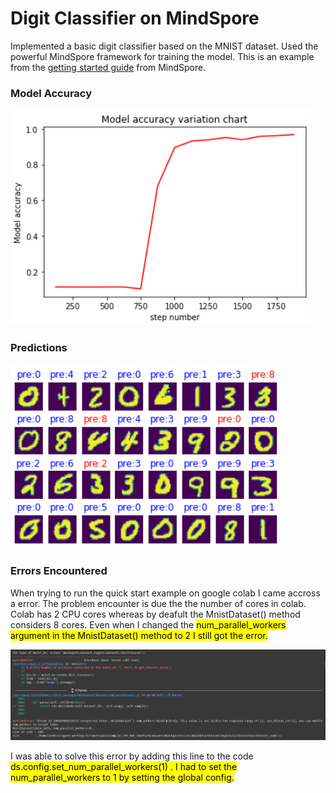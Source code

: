 # Digit Classifier on MindSpore

Implemented a basic digit classifier based on the MNIST dataset. Used the powerful MindSpore framework for training the model. This is an example from the [getting started guide](https://www.mindspore.cn/tutorial/training/en/master/quick_start/quick_start.html) from MindSpore.

### Model Accuracy 

![image](https://github.com/OSSome01/MindSpore_digitClassifier/blob/master/images/model_accuracy.PNG)

### Predictions

![image](https://github.com/OSSome01/MindSpore_digitClassifier/blob/master/images/predictions.PNG)

### Errors Encountered

When trying to run the quick start example on google colab I came accross a error. The problem encounter is due the the number of cores in colab. Colab has 2 CPU cores whereas by deafult the MnistDataset() method considers 8 cores. Even when I changed the <mark>num_parallel_workers<mark> argument in the MnistDataset() method to 2 I still got the error.

![image](https://github.com/OSSome01/MindSpore_digitClassifier/blob/master/images/error.PNG)

I was able to solve this error by  adding this line to the code <mark> ds.config.set_num_parallel_workers(1) <mark>. I had to set the <mark>num_parallel_workers<mark> to 1 by setting the global config.